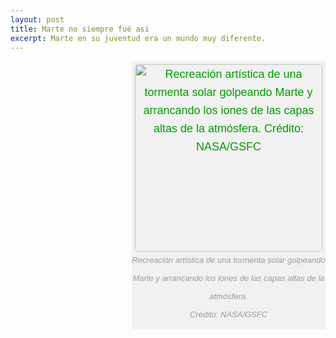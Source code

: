 ```yaml
---
layout: post
title: Marte no siempre fué asi
excerpt: Marte en su juventud era un mundo muy diferente.
---
```


<div class="entry" style="margin: 0px; padding: 0px; border: 0px; font-stretch: inherit; font-size: 18px; line-height: 1.6em; font-family: Titillium, Arial, sans-serif; vertical-align: baseline; color: rgb(102, 102, 102);">
<div class="entry-inner" style="margin: 0px; padding: 0px; border: 0px; font-style: inherit; font-variant: inherit; font-weight: inherit; font-stretch: inherit; font-size: inherit; line-height: inherit; font-family: inherit; vertical-align: baseline;">
<div id="attachment_2358" class="wp-caption alignright" style="margin: 0px 0px 14px 20px; padding: 5px 0px 0px; border: 0px; font-style: inherit; font-variant: inherit; font-weight: inherit; font-stretch: inherit; font-size: inherit; line-height: inherit; font-family: inherit; vertical-align: baseline; float: right; max-width: 100%; text-align: center; width: 310px; background: rgb(241, 241, 241);"><a href="http://www.astrobitacora.com/wp-content/uploads/2015/11/15-217-master.jpg" data-rel="lightbox-0" title="" style="margin: 0px; padding: 0px; border-top-width: 0px; border-right-width: 0px; border-left-width: 0px; border-bottom-style: none; border-color: initial; font-style: inherit; font-variant: inherit; font-weight: inherit; font-stretch: inherit; font-size: inherit; line-height: inherit; font-family: inherit; vertical-align: baseline; color: rgb(2, 155, 0); text-decoration: none; outline: 0px; transition-duration: 0.2s; transition-timing-function: ease;"><img class="size-medium wp-image-2358" src="http://www.astrobitacora.com/wp-content/uploads/2015/11/15-217-master-300x169.jpg" alt="Recreación artística de una tormenta solar golpeando Marte y arrancando los iones de las capas altas de la atmósfera.  Crédito: NASA/GSFC" width="300" data-wp-pid="2358" style="margin: 0px; padding: 0px; border: 0px; font-style: inherit; font-variant: inherit; font-weight: inherit; font-stretch: inherit; font-size: inherit; line-height: inherit; font-family: inherit; vertical-align: baseline; max-width: 100%; height: auto; border-radius: 5px; transition: opacity 0.2s ease;"></a>
<p class="wp-caption-text" style="margin: 0px; padding: 0px 0px 8px; border: 0px; font-style: italic; font-variant: inherit; font-weight: inherit; font-stretch: inherit; font-size: 13px; line-height: inherit; font-family: inherit; vertical-align: baseline; color: rgb(153, 153, 153);">Recreación artística de una tormenta solar golpeando Marte y arrancando los iones de las capas altas de la atmósfera.<br>
Crédito: NASA/GSFC</p>

